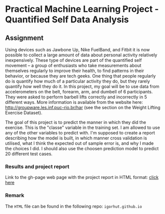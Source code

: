 Practical Machine Learning Project - Quantified Self Data Analysis  
==================================================================

## Assignment  
Using devices such as Jawbone Up, Nike FuelBand, and Fitbit it is now possible to collect a large amount of data about 
personal activity relatively inexpensively. These type of devices are part of the quantified self movement – a group of 
enthusiasts who take measurements about themselves regularly to improve their health, to find patterns in their behavior, 
or because they are tech geeks. One thing that people regularly do is quantify how much of a particular activity they do, 
but they rarely quantify how well they do it. In this project, my goal will be to use data from accelerometers on the belt, 
forearm, arm, and dumbell of 6 participants. They were asked to perform barbell lifts correctly and incorrectly in 5 different 
ways. More information is available from the website here: http://groupware.les.inf.puc-rio.br/har (see the section on the 
Weight Lifting Exercise Dataset).   

The goal of this project is to predict the manner in which they did the exercise. This is the "classe" variable in the training set. 
I am allowed to use any of the other variables to predict with. I'm supposed to create a report describing how the model is built, in which manner cross validation is utilised,
what I think the expected out of sample error is, and why I made the choices I did. I should also use the choosen prediction model to predict 20 different test cases.  

### Results and project report

Link to the gh-page web page with the project report in HTML format: [click here](http://igorhut.github.io./)

### Remark

The `HTML` file can be found in the following repo: `igorhut.github.io`


